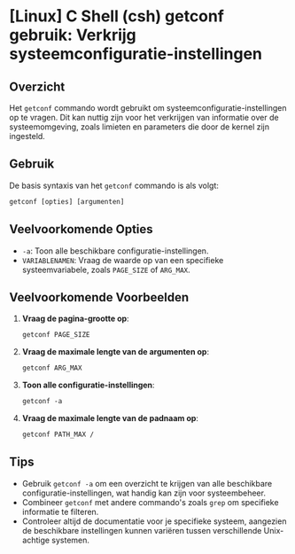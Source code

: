 # [Linux] C Shell (csh) getconf gebruik: Verkrijg systeemconfiguratie-instellingen

## Overzicht
Het `getconf` commando wordt gebruikt om systeemconfiguratie-instellingen op te vragen. Dit kan nuttig zijn voor het verkrijgen van informatie over de systeemomgeving, zoals limieten en parameters die door de kernel zijn ingesteld.

## Gebruik
De basis syntaxis van het `getconf` commando is als volgt:

```csh
getconf [opties] [argumenten]
```

## Veelvoorkomende Opties
- `-a`: Toon alle beschikbare configuratie-instellingen.
- `VARIABLENAMEN`: Vraag de waarde op van een specifieke systeemvariabele, zoals `PAGE_SIZE` of `ARG_MAX`.

## Veelvoorkomende Voorbeelden

1. **Vraag de pagina-grootte op**:
   ```csh
   getconf PAGE_SIZE
   ```

2. **Vraag de maximale lengte van de argumenten op**:
   ```csh
   getconf ARG_MAX
   ```

3. **Toon alle configuratie-instellingen**:
   ```csh
   getconf -a
   ```

4. **Vraag de maximale lengte van de padnaam op**:
   ```csh
   getconf PATH_MAX /
   ```

## Tips
- Gebruik `getconf -a` om een overzicht te krijgen van alle beschikbare configuratie-instellingen, wat handig kan zijn voor systeembeheer.
- Combineer `getconf` met andere commando's zoals `grep` om specifieke informatie te filteren.
- Controleer altijd de documentatie voor je specifieke systeem, aangezien de beschikbare instellingen kunnen variëren tussen verschillende Unix-achtige systemen.